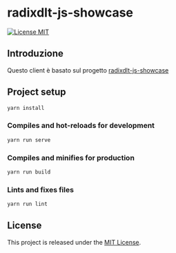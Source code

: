 # radixdlt-js-showcase

[![License MIT](https://img.shields.io/badge/license-MIT-blue.svg)](https://github.com/radixdlt/radixdlt-js/blob/master/LICENSE)

## Introduzione
Questo client è basato sul progetto [radixdlt-js-showcase](https://github.com/radixdlt/radixdlt-js-showcase)

## Project setup

```bash
yarn install
```

### Compiles and hot-reloads for development

```bash
yarn run serve
```

### Compiles and minifies for production

```bash
yarn run build
```

### Lints and fixes files

```bash
yarn run lint
```

## License

This project is released under the [MIT License](LICENSE).
